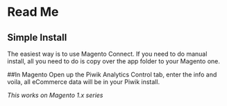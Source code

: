 # Read Me

## Simple Install

The easiest way is to use Magento Connect. If you need to do manual install, all you need to do is copy over the app folder to your Magento one.

##In Magento
Open up the Piwik Analytics Control tab, enter the info and voila, all eCommerce data will be in your Piwik install.


*This works on Magento 1.x series*
